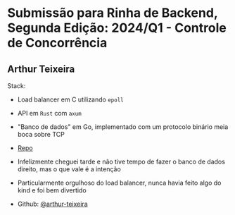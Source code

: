 # Submissão para Rinha de Backend, Segunda Edição: 2024/Q1 - Controle de Concorrência

## Arthur Teixeira
Stack:
- Load balancer em C utilizando `epoll`
- API em `Rust` com `axum`
- "Banco de dados" em Go, implementado com um protocolo binário meia boca sobre TCP
- [Repo](https://github.com/arthur-teixeira/rinha-backend)

- Infelizmente cheguei tarde e não tive tempo de fazer o banco de dados direito, mas o que vale é a intenção
- Particularmente orgulhoso do load balancer, nunca havia feito algo do kind e foi bem divertido

- Github: [@arthur-teixeira](https://github.com/arthur-teixeira)
